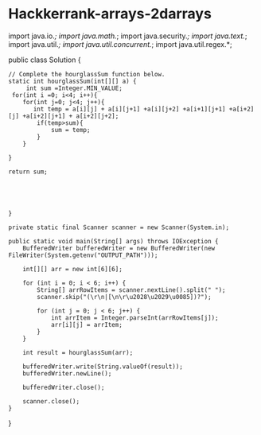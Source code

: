 # Hackkerrank-arrays-2darrays

import java.io.*;
import java.math.*;
import java.security.*;
import java.text.*;
import java.util.*;
import java.util.concurrent.*;
import java.util.regex.*;

public class Solution {

    // Complete the hourglassSum function below.
    static int hourglassSum(int[][] a) {
         int sum =Integer.MIN_VALUE;
     for(int i =0; i<4; i++){
        for(int j=0; j<4; j++){
           int temp = a[i][j] + a[i][j+1] +a[i][j+2] +a[i+1][j+1] +a[i+2][j] +a[i+2][j+1] + a[i+2][j+2];
            if(temp>sum){
                sum = temp;
            }
        }

    }

    return sum;





    }

    private static final Scanner scanner = new Scanner(System.in);

    public static void main(String[] args) throws IOException {
        BufferedWriter bufferedWriter = new BufferedWriter(new FileWriter(System.getenv("OUTPUT_PATH")));

        int[][] arr = new int[6][6];

        for (int i = 0; i < 6; i++) {
            String[] arrRowItems = scanner.nextLine().split(" ");
            scanner.skip("(\r\n|[\n\r\u2028\u2029\u0085])?");

            for (int j = 0; j < 6; j++) {
                int arrItem = Integer.parseInt(arrRowItems[j]);
                arr[i][j] = arrItem;
            }
        }

        int result = hourglassSum(arr);

        bufferedWriter.write(String.valueOf(result));
        bufferedWriter.newLine();

        bufferedWriter.close();

        scanner.close();
    }
}
